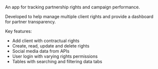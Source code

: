 An app for tracking partnership rights and campaign performance.

Developed to help manage multiple client rights and provide a dashboard for partner transparency.  

Key features:
  - Add client with contractual rights
  - Create, read, update and delete rights
  - Social media data from APIs
  - User login with varying rights permissions
  - Tables with searching and filtering data tabs
